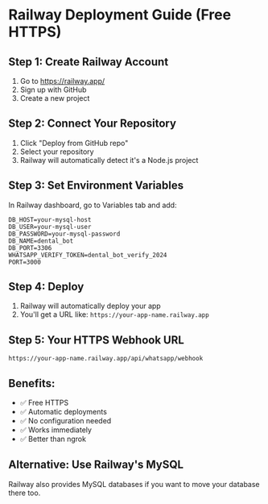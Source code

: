 # Railway Deployment Guide (Free HTTPS)

## Step 1: Create Railway Account
1. Go to https://railway.app/
2. Sign up with GitHub
3. Create a new project

## Step 2: Connect Your Repository
1. Click "Deploy from GitHub repo"
2. Select your repository
3. Railway will automatically detect it's a Node.js project

## Step 3: Set Environment Variables
In Railway dashboard, go to Variables tab and add:

```env
DB_HOST=your-mysql-host
DB_USER=your-mysql-user
DB_PASSWORD=your-mysql-password
DB_NAME=dental_bot
DB_PORT=3306
WHATSAPP_VERIFY_TOKEN=dental_bot_verify_2024
PORT=3000
```

## Step 4: Deploy
1. Railway will automatically deploy your app
2. You'll get a URL like: `https://your-app-name.railway.app`

## Step 5: Your HTTPS Webhook URL
```
https://your-app-name.railway.app/api/whatsapp/webhook
```

## Benefits:
- ✅ Free HTTPS
- ✅ Automatic deployments
- ✅ No configuration needed
- ✅ Works immediately
- ✅ Better than ngrok

## Alternative: Use Railway's MySQL
Railway also provides MySQL databases if you want to move your database there too.
